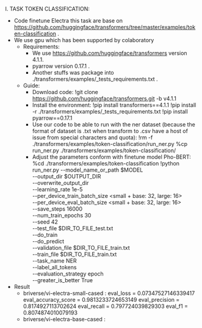 I. TASK TOKEN CLASSIFICATION:
  - Code finetune Electra this task are base on https://github.com/huggingface/transformers/tree/master/examples/token-classification .
  - We use gpu which has been supported by colaboratory
    - Requirements:
        - We use https://github.com/huggingface/transformers version 4.1.1.
        - pyarrow version 0.17.1 .
        - Another stuffs was package into ./transformers/examples/_tests_requirements.txt .
    - Guide:
        - Download code: 
                !git clone https://github.com/huggingface/transformers.git -b v4.1.1
        - Install the environment:
                !pip install transformers==4.1.1
                !pip install -r ./transformers/examples/_tests_requirements.txt
                !pip install pyarrow==0.17.1
        - Use our code to be able to run with the ner dataset (because the format of dataset is .txt when transform to .csv have a host of issue from special characters and            quota):
                !rm -f  ./transformers/examples/token-classification/run_ner.py
                %cp run_ner.py ./transformers/examples/token-classification/
        - Adjust the parameters conform with finetune model Pho-BERT:
                %cd ./transformers/examples/token-classification
                !python run_ner.py --model_name_or_path $MODEL \
                --output_dir $OUTPUT_DIR \
                --overwrite_output_dir \
                --learning_rate 1e-5 \
                --per_device_train_batch_size <small + base: 32, large: 16> \
                --per_device_eval_batch_size <small + base: 32, large: 16> \
                --save_steps 16000 \
                --num_train_epochs 30 \
                --seed 42 \
                --test_file $DIR_TO_FILE_test.txt \
                --do_train \
                --do_predict \
                --validation_file $DIR_TO_FILE_train.txt \
                --train_file $DIR_TO_FILE_train.txt \
                --task_name NER \
                --label_all_tokens \
                --evaluation_strategy epoch \
                --greater_is_better True
   - Result
        - briverse/vi-electra-small-cased :
                eval_loss = 0.07347527146339417
                eval_accuracy_score = 0.9813233724653149
                eval_precision = 0.8174927113702624
                eval_recall = 0.797724039829303
                eval_f1 = 0.8074874010079193
        -  briverse/vi-electra-base-cased :
                
